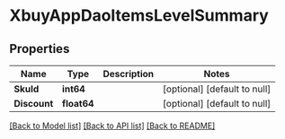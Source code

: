 # XbuyAppDaoItemsLevelSummary

## Properties
Name | Type | Description | Notes
------------ | ------------- | ------------- | -------------
**SkuId** | **int64** |  | [optional] [default to null]
**Discount** | **float64** |  | [optional] [default to null]

[[Back to Model list]](../README.md#documentation-for-models) [[Back to API list]](../README.md#documentation-for-api-endpoints) [[Back to README]](../README.md)

